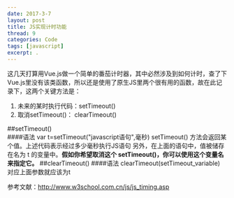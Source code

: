 ```yaml
---
date: 2017-3-7
layout: post
title: JS实现计时功能
thread: 9
categories: Code
tags: [javascript]
excerpt: .
---
```


这几天打算用Vue.js做一个简单的番茄计时器，其中必然涉及到如何计时，查了下Vue.js里没有该类函数，所以还是使用了原生JS里两个很有用的函数，故在此记录下，这两个关键方法是：    
1. 未来的某时执行代码：setTimeout()     
2. 取消setTimeout()： clearTimeout()     

##setTimeout()     
####语法
    var t=setTimeout("javascript语句",毫秒)
setTimeout() 方法会返回某个值。上述代码表示经过多少毫秒执行JS语句
另外，在上面的语句中，值被储存在名为 t 的变量中。**假如你希望取消这个 setTimeout()，你可以使用这个变量名来指定它。**
##clearTimeout()
####语法
    clearTimeout(setTimeout_variable)
对应上面参数就应该为t

参考文献：http://www.w3school.com.cn/js/js_timing.asp
